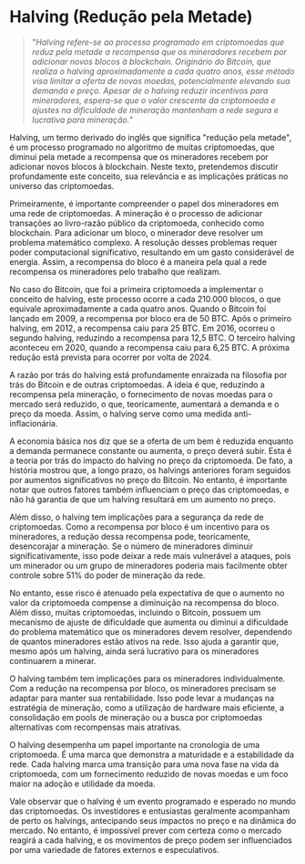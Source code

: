 # Halving (Redução pela Metade)

>"*Halving refere-se ao processo programado em criptomoedas que reduz pela metade a recompensa que os mineradores recebem por adicionar novos blocos à blockchain. Originário do Bitcoin, que realiza o halving aproximadamente a cada quatro anos, esse método visa limitar a oferta de novas moedas, potencialmente elevando sua demanda e preço. Apesar de o halving reduzir incentivos para mineradores, espera-se que o valor crescente da criptomoeda e ajustes na dificuldade de mineração mantenham a rede segura e lucrativa para mineração.*"

Halving, um termo derivado do inglês que significa "redução pela metade", é um processo programado no algoritmo de muitas criptomoedas, que diminui pela metade a recompensa que os mineradores recebem por adicionar novos blocos à blockchain. Neste texto, pretendemos discutir profundamente este conceito, sua relevância e as implicações práticas no universo das criptomoedas.

Primeiramente, é importante compreender o papel dos mineradores em uma rede de criptomoedas. A mineração é o processo de adicionar transações ao livro-razão público da criptomoeda, conhecido como blockchain. Para adicionar um bloco, o minerador deve resolver um problema matemático complexo. A resolução desses problemas requer poder computacional significativo, resultando em um gasto considerável de energia. Assim, a recompensa do bloco é a maneira pela qual a rede recompensa os mineradores pelo trabalho que realizam.

No caso do Bitcoin, que foi a primeira criptomoeda a implementar o conceito de halving, este processo ocorre a cada 210.000 blocos, o que equivale aproximadamente a cada quatro anos. Quando o Bitcoin foi lançado em 2009, a recompensa por bloco era de 50 BTC. Após o primeiro halving, em 2012, a recompensa caiu para 25 BTC. Em 2016, ocorreu o segundo halving, reduzindo a recompensa para 12,5 BTC. O terceiro halving aconteceu em 2020, quando a recompensa caiu para 6,25 BTC. A próxima redução está prevista para ocorrer por volta de 2024.

A razão por trás do halving está profundamente enraizada na filosofia por trás do Bitcoin e de outras criptomoedas. A ideia é que, reduzindo a recompensa pela mineração, o fornecimento de novas moedas para o mercado será reduzido, o que, teoricamente, aumentará a demanda e o preço da moeda. Assim, o halving serve como uma medida anti-inflacionária.

A economia básica nos diz que se a oferta de um bem é reduzida enquanto a demanda permanece constante ou aumenta, o preço deverá subir. Esta é a teoria por trás do impacto do halving no preço da criptomoeda. De fato, a história mostrou que, a longo prazo, os halvings anteriores foram seguidos por aumentos significativos no preço do Bitcoin. No entanto, é importante notar que outros fatores também influenciam o preço das criptomoedas, e não há garantia de que um halving resultará em um aumento no preço.

Além disso, o halving tem implicações para a segurança da rede de criptomoedas. Como a recompensa por bloco é um incentivo para os mineradores, a redução dessa recompensa pode, teoricamente, desencorajar a mineração. Se o número de mineradores diminuir significativamente, isso pode deixar a rede mais vulnerável a ataques, pois um minerador ou um grupo de mineradores poderia mais facilmente obter controle sobre 51% do poder de mineração da rede.

No entanto, esse risco é atenuado pela expectativa de que o aumento no valor da criptomoeda compense a diminuição na recompensa do bloco. Além disso, muitas criptomoedas, incluindo o Bitcoin, possuem um mecanismo de ajuste de dificuldade que aumenta ou diminui a dificuldade do problema matemático que os mineradores devem resolver, dependendo de quantos mineradores estão ativos na rede. Isso ajuda a garantir que, mesmo após um halving, ainda será lucrativo para os mineradores continuarem a minerar.

O halving também tem implicações para os mineradores individualmente. Com a redução na recompensa por bloco, os mineradores precisam se adaptar para manter sua rentabilidade. Isso pode levar a mudanças na estratégia de mineração, como a utilização de hardware mais eficiente, a consolidação em pools de mineração ou a busca por criptomoedas alternativas com recompensas mais atrativas.

O halving desempenha um papel importante na cronologia de uma criptomoeda. É uma marca que demonstra a maturidade e a estabilidade da rede. Cada halving marca uma transição para uma nova fase na vida da criptomoeda, com um fornecimento reduzido de novas moedas e um foco maior na adoção e utilidade da moeda.

Vale observar que o halving é um evento programado e esperado no mundo das criptomoedas. Os investidores e entusiastas geralmente acompanham de perto os halvings, antecipando seus impactos no preço e na dinâmica do mercado. No entanto, é impossível prever com certeza como o mercado reagirá a cada halving, e os movimentos de preço podem ser influenciados por uma variedade de fatores externos e especulativos.